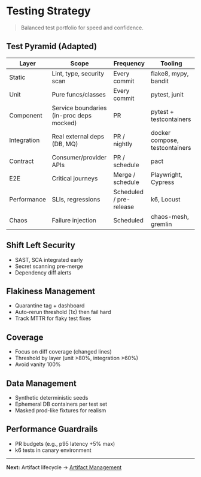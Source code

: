 # Testing Strategy

> Balanced test portfolio for speed and confidence.

## Test Pyramid (Adapted)
| Layer | Scope | Frequency | Tooling |
|-------|-------|-----------|---------|
| Static | Lint, type, security scan | Every commit | flake8, mypy, bandit |
| Unit | Pure funcs/classes | Every commit | pytest, junit |
| Component | Service boundaries (in-proc deps mocked) | PR | pytest + testcontainers |
| Integration | Real external deps (DB, MQ) | PR / nightly | docker compose, testcontainers |
| Contract | Consumer/provider APIs | PR / schedule | pact |
| E2E | Critical journeys | Merge / schedule | Playwright, Cypress |
| Performance | SLIs, regressions | Scheduled / pre-release | k6, Locust |
| Chaos | Failure injection | Scheduled | chaos-mesh, gremlin |

## Shift Left Security
- SAST, SCA integrated early
- Secret scanning pre-merge
- Dependency diff alerts

## Flakiness Management
- Quarantine tag + dashboard
- Auto-rerun threshold (1x) then fail hard
- Track MTTR for flaky test fixes

## Coverage
- Focus on diff coverage (changed lines)
- Threshold by layer (unit >80%, integration >60%)
- Avoid vanity 100%

## Data Management
- Synthetic deterministic seeds
- Ephemeral DB containers per test set
- Masked prod-like fixtures for realism

## Performance Guardrails
- PR budgets (e.g., p95 latency +5% max)
- k6 tests in canary environment

---
**Next:** Artifact lifecycle → [Artifact Management](artifacts.md)
